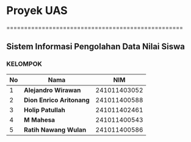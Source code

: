 # Proyek UAS

==================================================

## Sistem Informasi Pengolahan Data Nilai Siswa

### KELOMPOK

| No | Nama                    | NIM            |
|----|-------------------------|----------------|
| 1  | **Alejandro Wirawan**    | 241011403052   |
| 2  | **Dion Enrico Aritonang**| 241011400588   |
| 3  | **Holip Patullah**       | 241011402461   |
| 4  | **M Mahesa**             | 241011400543   |
| 5  | **Ratih Nawang Wulan**   | 241011400586   |
